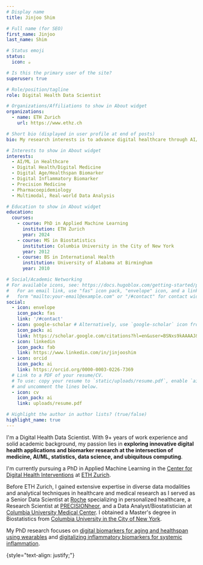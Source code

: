 ```yaml
---
# Display name
title: Jinjoo Shim

# Full name (for SEO)
first_name: Jinjoo
last_name: Shim

# Status emoji
status:
  icon: ☕️

# Is this the primary user of the site?
superuser: true

# Role/position/tagline
role: Digital Health Data Scientist

# Organizations/Affiliations to show in About widget
organizations:
  - name: ETH Zurich 
    url: https://www.ethz.ch  

# Short bio (displayed in user profile at end of posts)
bio: My research interests is to advance digital healthcare through AI/ML and data science.

# Interests to show in About widget
interests:
  - AI/ML in Healthcare
  - Digital Health/Digital Medicine
  - Digital Age/Healthspan Biomarker
  - Digital Inflammatory Biomarker
  - Precision Medicine
  - Pharmacoepidemiology
  - Multimodal, Real-world Data Analysis

# Education to show in About widget
education:
  courses:
    - course: PhD in Applied Machine Learning
      institution: ETH Zurich
      year: 2024
    - course: MS in Biostatistics
      institution: Columbia University in the City of New York
      year: 2012
    - course: BS in International Health
      institution: University of Alabama at Birmingham
      year: 2010

# Social/Academic Networking
# For available icons, see: https://docs.hugoblox.com/getting-started/page-builder/#icons
#   For an email link, use "fas" icon pack, "envelope" icon, and a link in the
#   form "mailto:your-email@example.com" or "/#contact" for contact widget.
social:
  - icon: envelope
    icon_pack: fas
    link: '/#contact'
  - icon: google-scholar # Alternatively, use `google-scholar` icon from `ai` icon pack
    icon_pack: ai
    link: https://scholar.google.com/citations?hl=en&user=BSNxs9kAAAAJ&view_op=list_works&sortby=pubdate
  - icon: linkedin
    icon_pack: fab
    link: https://www.linkedin.com/in/jinjooshim
  - icon: orcid
    icon_pack: ai
    link: https://orcid.org/0000-0003-0226-7369
  # Link to a PDF of your resume/CV.
  # To use: copy your resume to `static/uploads/resume.pdf`, enable `ai` icons in `params.yaml`,
  # and uncomment the lines below.
  - icon: cv
    icon_pack: ai
    link: uploads/resume.pdf

# Highlight the author in author lists? (true/false)
highlight_name: true
---
```


I'm a Digital Health Data Scientist. With 9+ years of work experience and solid academic background, my passion lies in **exploring innovative digital health applications and biomarker research at the intersection of medicine, AI/ML, statistics, data science, and ubiquitous computing**. 

I'm currently pursuing a PhD in Applied Machine Learning in the [Center for Digital Health Interventions](https://www.c4dhi.org/) at [ETH Zurich](https://www.ethz.ch/en.html). 

Before ETH Zurich, I gained extensive expertise in diverse data modalities and analytical techniques in healthcare and medical research as I served as a Senior Data Scientist at [Roche](https://www.roche.com) specializing in personalized healthcare, a Research Scientist at [PRECISIONheor](https://www.precisionheor.com/), and a Data Analyst/Biostatistician at [Columbia University Medical Center](https://www.cuimc.columbia.edu/). I obtained a Master's degree in Biostatistics from [Columbia University in the City of New York](https://www.columbia.edu/). 

My PhD research focuses on [digital biomarkers for aging and healthspan using wearables](https://www.c4dhi.org/news/wearable-based-accelerometer-activity-profile/) and [digitalizing inflammatory biomarkers for systemic inflammation](https://www.c4dhi.org/projects/digitalization-of-inflammatory-biomarkers-for-chronic-systemic-inflammation/). 

{style="text-align: justify;"}
